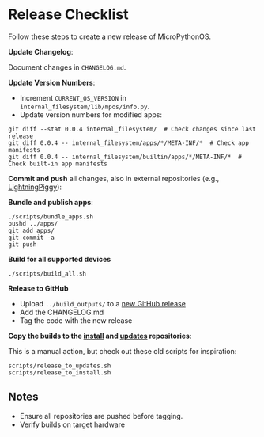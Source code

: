 # Release Checklist

Follow these steps to create a new release of MicroPythonOS.

**Update Changelog**:

Document changes in `CHANGELOG.md`.

**Update Version Numbers**:

   - Increment `CURRENT_OS_VERSION` in `internal_filesystem/lib/mpos/info.py`.
   - Update version numbers for modified apps:

```
git diff --stat 0.0.4 internal_filesystem/  # Check changes since last release
git diff 0.0.4 -- internal_filesystem/apps/*/META-INF/*  # Check app manifests
git diff 0.0.4 -- internal_filesystem/builtin/apps/*/META-INF/*  # Check built-in app manifests
```

**Commit and push** all changes, also in external repositories (e.g., [LightningPiggy](https://github.com/LightningPiggy/LightningPiggyApp)):

**Bundle and publish apps**:

```
./scripts/bundle_apps.sh
pushd ../apps/
git add apps/
git commit -a
git push
```

**Build for all supported devices**

```
./scripts/build_all.sh
```

**Release to GitHub**

- Upload ``` ../build_outputs/ ``` to a [new GitHub release](https://github.com/MicroPythonOS/MicroPythonOS/releases/new)
- Add the CHANGELOG.md
- Tag the code with the new release

**Copy the builds to the [install](https://github.com/MicroPythonOS/install) and [updates](https://github.com/MicroPythonOS/updates) repositories**:

This is a manual action, but check out these old scripts for inspiration:
```
scripts/release_to_updates.sh
scripts/release_to_install.sh
```

## Notes

- Ensure all repositories are pushed before tagging.
- Verify builds on target hardware
